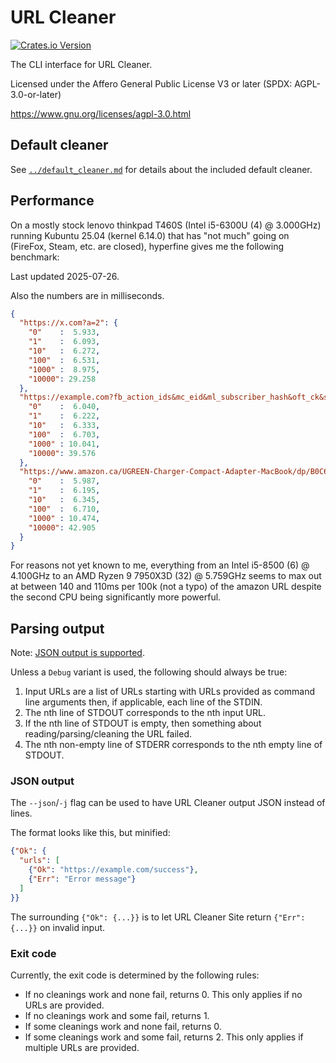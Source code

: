 # URL Cleaner

[![Crates.io Version](https://img.shields.io/crates/v/url-cleaner)](https://crates.io/crates/url-cleaner/)

The CLI interface for URL Cleaner.

Licensed under the Affero General Public License V3 or later (SPDX: AGPL-3.0-or-later)

https://www.gnu.org/licenses/agpl-3.0.html

## Default cleaner

See [`../default_cleaner.md`](../default_cleaner.md) for details about the included default cleaner.

## Performance

On a mostly stock lenovo thinkpad T460S (Intel i5-6300U (4) @ 3.000GHz) running Kubuntu 25.04 (kernel 6.14.0) that has "not much" going on (FireFox, Steam, etc. are closed), hyperfine gives me the following benchmark:

Last updated 2025-07-26.

Also the numbers are in milliseconds.

```Json
{
  "https://x.com?a=2": {
    "0"    :  5.933,
    "1"    :  6.093,
    "10"   :  6.272,
    "100"  :  6.531,
    "1000" :  8.975,
    "10000": 29.258
  },
  "https://example.com?fb_action_ids&mc_eid&ml_subscriber_hash&oft_ck&s_cid&unicorn_click_id": {
    "0"    :  6.040,
    "1"    :  6.222,
    "10"   :  6.333,
    "100"  :  6.703,
    "1000" : 10.041,
    "10000": 39.576
  },
  "https://www.amazon.ca/UGREEN-Charger-Compact-Adapter-MacBook/dp/B0C6DX66TN/ref=sr_1_5?crid=2CNEQ7A6QR5NM&keywords=ugreen&qid=1704364659&sprefix=ugreen%2Caps%2C139&sr=8-5&ufe=app_do%3Aamzn1.fos.b06bdbbe-20fd-4ebc-88cf-fa04f1ca0da8": {
    "0"    :  5.987,
    "1"    :  6.195,
    "10"   :  6.345,
    "100"  :  6.710,
    "1000" : 10.474,
    "10000": 42.905
  }
}
```

For reasons not yet known to me, everything from an Intel i5-8500 (6) @ 4.100GHz to an AMD Ryzen 9 7950X3D (32) @ 5.759GHz seems to max out at between 140 and 110ms per 100k (not a typo) of the amazon URL despite the second CPU being significantly more powerful.

## Parsing output

Note: [JSON output is supported](#json-output).

Unless a `Debug` variant is used, the following should always be true:

1. Input URLs are a list of URLs starting with URLs provided as command line arguments then, if applicable, each line of the STDIN.
2. The nth line of STDOUT corresponds to the nth input URL.
3. If the nth line of STDOUT is empty, then something about reading/parsing/cleaning the URL failed.
4. The nth non-empty line of STDERR corresponds to the nth empty line of STDOUT.

### JSON output

The `--json`/`-j` flag can be used to have URL Cleaner output JSON instead of lines.

The format looks like this, but minified:

```Json
{"Ok": {
  "urls": [
    {"Ok": "https://example.com/success"},
    {"Err": "Error message"}
  ]
}}
```

The surrounding `{"Ok": {...}}` is to let URL Cleaner Site return `{"Err": {...}}` on invalid input.

### Exit code

Currently, the exit code is determined by the following rules:

- If no   cleanings work and none fail, returns 0. This only applies if no URLs are provided.
- If no   cleanings work and some fail, returns 1.
- If some cleanings work and none fail, returns 0.
- If some cleanings work and some fail, returns 2. This only applies if multiple URLs are provided.
